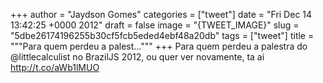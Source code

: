 
+++
author = "Jaydson Gomes"
categories = ["tweet"]
date = "Fri Dec 14 13:42:25 +0000 2012"
draft = false
image = "{TWEET_IMAGE}"
slug = "5dbe26174196255b30cf5fcb5eded4ebf48a20db"
tags = ["tweet"]
title = """Para quem perdeu a palest..."""
+++
Para quem perdeu a palestra do @littlecalculist no BrazilJS 2012, ou quer ver novamente, ta ai http://t.co/aWb1lMUO
